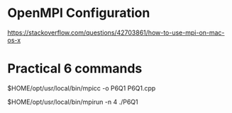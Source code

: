 # OpenMPI Configuration

https://stackoverflow.com/questions/42703861/how-to-use-mpi-on-mac-os-x

# Practical 6 commands

$HOME/opt/usr/local/bin/mpicc -o P6Q1 P6Q1.cpp

$HOME/opt/usr/local/bin/mpirun -n 4 ./P6Q1

